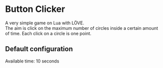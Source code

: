 # Button Clicker
A very simple game on Lua with LÖVE.<br>
The aim is click on the maximum number of circles inside a certain amount of time. Each click on a circle is one point.

## Default configuration
Available time: 10 seconds
